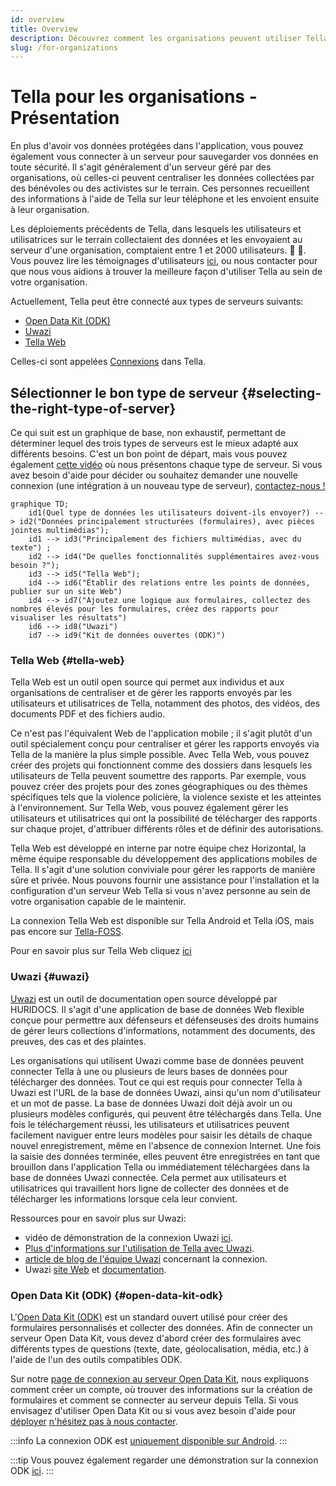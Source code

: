 ```yaml
---
id: overview
title: Overview
description: Découvrez comment les organisations peuvent utiliser Tella pour des processus de recherche, de plaidoyer ou de responsabilité.
slug: /for-organizations
---
```


# Tella pour les organisations - Présentation

En plus d'avoir vos données protégées dans l'application, vous pouvez également vous connecter à un serveur pour sauvegarder vos données en toute sécurité. Il s'agit généralement d'un serveur géré par des organisations, où celles-ci peuvent centraliser les données collectées par des bénévoles ou des activistes sur le terrain. Ces personnes recueillent des informations à l'aide de Tella sur leur téléphone et les envoient ensuite à leur organisation.

Les déploiements précédents de Tella, dans lesquels les utilisateurs et utilisatrices sur le terrain collectaient des données et les envoyaient au serveur d'une organisation, comptaient entre 1 et 2000 utilisateurs. 📲 📡. Vous pouvez lire les témoignages d'utilisateurs [ici](/user-stories), ou nous contacter pour que nous vous aidions à trouver la meilleure façon d'utiliser Tella au sein de votre organisation.

Actuellement, Tella peut être connecté aux types de serveurs suivants:

* [Open Data Kit (ODK)](#open-data-kit-odk)
* [Uwazi](#uwazi)
* [Tella Web](#tella-web)

Celles-ci sont appelées [Connexions](/features#connecting-to-servers) dans Tella.


## Sélectionner le bon type de serveur {#selecting-the-right-type-of-server}

Ce qui suit est un graphique de base, non exhaustif, permettant de déterminer lequel des trois types de serveurs est le mieux adapté aux différents besoins. C'est un bon point de départ, mais vous pouvez également [cette vidéo](/video-tutorials#connections-full-video) où nous présentons chaque type de serveur. Si vous avez besoin d'aide pour décider ou souhaitez demander une nouvelle connexion (une intégration à un nouveau type de serveur), [contactez-nous !](/contact-us)

```sirène
graphique TD;
    id1(Quel type de données les utilisateurs doivent-ils envoyer?) --> id2("Données principalement structurées (formulaires), avec pièces jointes multimédias");
    id1 --> id3("Principalement des fichiers multimédias, avec du texte") ;
    id2 --> id4("De quelles fonctionnalités supplémentaires avez-vous besoin ?");
    id3 --> id5("Tella Web");
    id4 --> id6("Établir des relations entre les points de données, publier sur un site Web")
    id4 --> id7("Ajoutez une logique aux formulaires, collectez des nombres élevés pour les formulaires, créez des rapports pour visualiser les résultats")
    id6 --> id8("Uwazi")
    id7 --> id9("Kit de données ouvertes (ODK)")
```

### Tella Web {#tella-web}

Tella Web est un outil open source qui permet aux individus et aux organisations de centraliser et de gérer les rapports envoyés par les utilisateurs et utilisatrices de Tella, notamment des photos, des vidéos, des documents PDF et des fichiers audio.

Ce n'est pas l'équivalent Web de l'application mobile ; il s'agit plutôt d'un outil spécialement conçu pour centraliser et gérer les rapports envoyés via Tella de la manière la plus simple possible. Avec Tella Web, vous pouvez créer des projets qui fonctionnent comme des dossiers dans lesquels les utilisateurs de Tella peuvent soumettre des rapports. Par exemple, vous pouvez créer des projets pour des zones géographiques ou des thèmes spécifiques tels que la violence policière, la violence sexiste et les atteintes à l'environnement. Sur Tella Web, vous pouvez également gérer les utilisateurs et utilisatrices qui ont la possibilité de télécharger des rapports sur chaque projet, d'attribuer différents rôles et de définir des autorisations.

Tella Web est développé en interne par notre équipe chez Horizontal, la même équipe responsable du développement des applications mobiles de Tella. Il s'agit d'une solution conviviale pour gérer les rapports de manière sûre et privée. Nous pouvons fournir une assistance pour l'installation et la configuration d'un serveur Web Tella si vous n'avez personne au sein de votre organisation capable de le maintenir.

La connexion Tella Web est disponible sur Tella Android et Tella iOS, mais pas encore sur [Tella-FOSS](/faq#is-tella-available-on-f-droid).

Pour en savoir plus sur Tella Web cliquez [ici](/tella-web)


### Uwazi {#uwazi}

[Uwazi](/uwazi) est un outil de documentation open source développé par HURIDOCS. Il s'agit d'une application de base de données Web flexible conçue pour permettre aux défenseurs et défenseuses des droits humains de gérer leurs collections d'informations, notamment des documents, des preuves, des cas et des plaintes.

Les organisations qui utilisent Uwazi comme base de données peuvent connecter Tella à une ou plusieurs de leurs bases de données pour télécharger des données. Tout ce qui est requis pour connecter Tella à Uwazi est l'URL de la base de données Uwazi, ainsi qu'un nom d'utilisateur et un mot de passe. La base de données Uwazi doit déjà avoir un ou plusieurs modèles configurés, qui peuvent être téléchargés dans Tella. Une fois le téléchargement réussi, les utilisateurs et utilisatrices peuvent facilement naviguer entre leurs modèles pour saisir les détails de chaque nouvel enregistrement, même en l'absence de connexion Internet. Une fois la saisie des données terminée, elles peuvent être enregistrées en tant que brouillon dans l'application Tella ou immédiatement téléchargées dans la base de données Uwazi connectée. Cela permet aux utilisateurs et utilisatrices qui travaillent hors ligne de collecter des données et de télécharger les informations lorsque cela leur convient.

Ressources pour en savoir plus sur Uwazi:
* vidéo de démonstration de la connexion Uwazi [ici](/video-tutorials#uwazi).
* [Plus d'informations sur l'utilisation de Tella avec Uwazi](/uwazi).
* [article de blog de l'équipe Uwazi](https://huridocs.org/2022/07/the-new-tella-app-lets-uwazi-users-document-violations-safely-and-while-offline/)  concernant la connexion.
* Uwazi [site Web](https://uwazi.io/) et [documentation](https://uwazi.readthedocs.io/en/latest/).



### Open Data Kit (ODK) {#open-data-kit-odk}

L'[Open Data Kit (ODK)](https://getodk.org/) est un standard ouvert utilisé pour créer des formulaires personnalisés et collecter des données. Afin de connecter un serveur Open Data Kit, vous devez d'abord créer des formulaires avec différents types de questions (texte, date, géolocalisation, média, etc.) à l'aide de l'un des outils compatibles ODK.

Sur notre [page de connexion au serveur Open Data Kit](/odk), nous expliquons comment créer un compte, où trouver des informations sur la création de formulaires et comment se connecter au serveur depuis Tella. Si vous envisagez d'utiliser Open Data Kit ou si vous avez besoin d'aide pour [déployer](/faq#deploying-tella) [n'hésitez pas à nous contacter](/contact-us). 


:::info
La connexion ODK est [uniquement disponible sur Android](/features).
:::

:::tip
Vous pouvez également regarder une démonstration sur la connexion ODK [ici](/video-tutorials#open-data-kit).
:::

